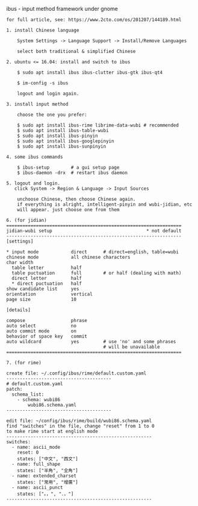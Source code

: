 ibus - input method framework under gnome

    for full article, see: https://www.2cto.com/os/201207/144189.html

    1. install Chinese language

        System Settings -> Language Support -> Install/Remove Languages

        select both traditional & simplified Chinese

    2. ubuntu <= 16.04: install and switch to ibus

        $ sudo apt install ibus ibus-clutter ibus-gtk ibus-qt4

        $ im-config -s ibus

        logout and login again.

    3. install input method

        choose the one you prefer:

        $ sudo apt install ibus-rime librime-data-wubi # recommended
        $ sudo apt install ibus-table-wubi
        $ sudo apt install ibus-pinyin
        $ sudo apt install ibus-googlepinyin
        $ sudo apt install ibus-sunpinyin

    4. some ibus commands

        $ ibus-setup        # a gui setup page
        $ ibus-daemon -drx  # restart ibus daemon

    5. logout and login.
       click System -> Region & Language -> Input Sources

        unchoose Chinese, then choose Chinese again.
        if everything is alright, intelligent-pinyin and wubi-jidian, etc
        will appear. just choose one from them

    6. (for jidian)
    =================================================================
    jidian-wubi setup                                   * not default
    -----------------------------------------------------------------
    [settings]

    * input mode            direct      # direct=english, table=wubi
    chinese mode            all chinese characters
    char width
      table letter          half
      table puctuation      full        # or half (dealing with math)
      direct letter         half
      * direct puctuation   half
    show candidate list     yes
    orientation             vertical
    page size               10

    [details]

    compose                 phrase
    auto select             no
    auto commit mode        on
    behavior of space key   commit
    auto wildcard           yes         # use 'no' and some phrases
                                        # will be unavailable
    =================================================================

    7. (for rime)

    create file: ~/.config/ibus/rime/default.custom.yaml
    ---------------------------------------
    # default.custom.yaml
    patch:
      schema_list:
        - schema: wubi86
            wubi86.schema.yaml
    ---------------------------------------

    edit file: ~/config/ibus/rime/build/wubi86.schema.yaml
    find "switches" in the file, change "reset" from 1 to 0
    to make rime start at english mode
    ------------------------------------------------------
    switches:
      - name: ascii_mode
        reset: 0
        states: ["中文", "西文"]
      - name: full_shape
        states: ["半角", "全角"]
      - name: extended_charset
        states: ["常用", "增廣"]
      - name: ascii_punct
        states: ["。，", "．，"]
    ------------------------------------------------------
